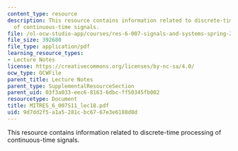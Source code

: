 ```yaml
---
content_type: resource
description: This resource contains information related to discrete-time processing
  of continuous-time signals.
file: /ol-ocw-studio-app/courses/res-6-007-signals-and-systems-spring-2011/9d7dd2f5a1a5281cbc6767e3e6188d8d_MITRES_6_007S11_lec18.pdf
file_size: 392680
file_type: application/pdf
learning_resource_types:
- Lecture Notes
license: https://creativecommons.org/licenses/by-nc-sa/4.0/
ocw_type: OCWFile
parent_title: Lecture Notes
parent_type: SupplementalResourceSection
parent_uid: 03f3a033-eec6-8163-6dbc-ff50345fb002
resourcetype: Document
title: MITRES_6_007S11_lec18.pdf
uid: 9d7dd2f5-a1a5-281c-bc67-67e3e6188d8d
---
```

This resource contains information related to discrete-time processing of continuous-time signals.